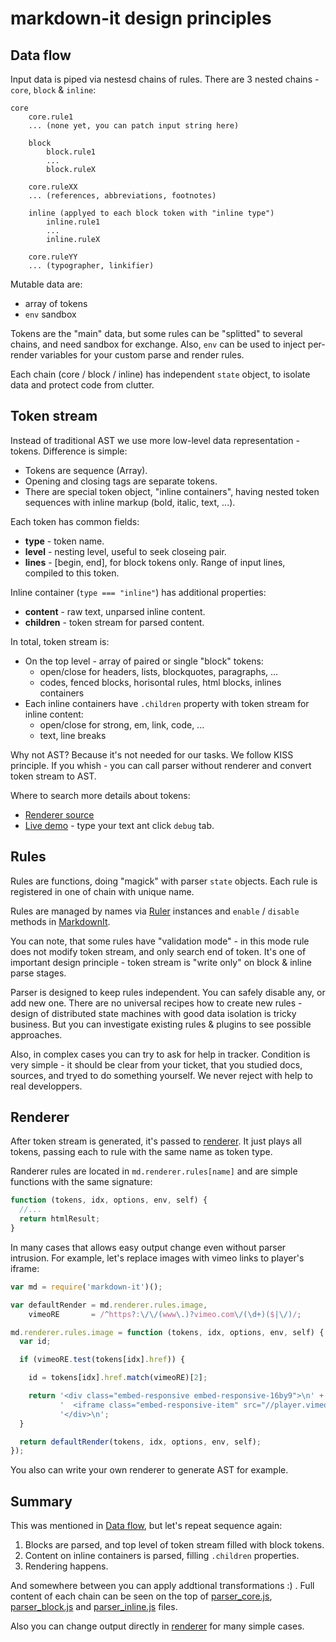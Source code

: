 # markdown-it design principles

## Data flow

Input data is piped via nestesd chains of rules. There are 3 nested chains -
`core`, `block` & `inline`:

```
core
    core.rule1
    ... (none yet, you can patch input string here)

    block
        block.rule1
        ...
        block.ruleX

    core.ruleXX
    ... (references, abbreviations, footnotes)

    inline (applyed to each block token with "inline type")
        inline.rule1
        ...
        inline.ruleX

    core.ruleYY
    ... (typographer, linkifier)

```

Mutable data are:

- array of tokens
- `env` sandbox

Tokens are the "main" data, but some rules can be "splitted" to several chains,
and need sandbox for exchange. Also, `env` can be used to inject per-render
variables for your custom parse and render rules.

Each chain (core / block / inline) has independent `state` object, to isolate
data and protect code from clutter.


## Token stream

Instead of traditional AST we use more low-level data representation - tokens.
Difference is simple:

- Tokens are sequence (Array).
- Opening and closing tags are separate tokens.
- There are special token object, "inline containers", having nested token
  sequences with inline markup (bold, italic, text, ...).

Each token has common fields:

- __type__ - token name.
- __level__ - nesting level, useful to seek closeing pair.
- __lines__ - [begin, end], for block tokens only. Range of input lines,
  compiled to this token.

Inline container (`type === "inline"`) has additional properties:

- __content__ - raw text, unparsed inline content.
- __children__ - token stream for parsed content.

In total, token stream is:

- On the top level - array of paired or single "block" tokens:
  - open/close for headers, lists, blockquotes, paragraphs, ...
  - codes, fenced blocks, horisontal rules, html blocks, inlines containers
- Each inline containers have `.children` property with token stream for inline content:
  - open/close for strong, em, link, code, ...
  - text, line breaks

Why not AST? Because it's not needed for our tasks. We follow KISS principle.
If you whish - you can call parser without renderer and convert token stream
to AST.

Where to search more details about tokens:

- [Renderer source](https://github.com/markdown-it/markdown-it/blob/master/lib/renderer.js)
- [Live demo](https://markdown-it.github.io/) - type your text ant click `debug` tab.


## Rules

Rules are functions, doing "magick" with parser `state` objects. Each rule is
registered in one of chain with unique name.

Rules are managed by names via [Ruler](https://markdown-it.github.io/markdown-it/#Ruler) instances and `enable` / `disable` methods in [MarkdownIt](https://markdown-it.github.io/markdown-it/#MarkdownIt).

You can note, that some rules have "validation mode" - in this mode rule does not
modify token stream, and only search end of token. It's one of important design principle - token stream is "write only" on block & inline parse stages.

Parser is designed to keep rules independent. You can safely disable any, or
add new one. There are no universal recipes how to create new rules - design of
distributed state machines with good data isolation is tricky business. But you
can investigate existing rules & plugins to see possible approaches.

Also, in complex cases you can try to ask for help in tracker. Condition is very
simple - it should be clear from your ticket, that you studied docs, sources,
and tryed to do something yourself. We never reject with help to real developpers.


## Renderer

After token stream is generated, it's passed to [renderer](https://github.com/markdown-it/markdown-it/blob/master/lib/renderer.js).
It just plays all tokens, passing each to rule with the same name as token type.

Randerer rules are located in `md.renderer.rules[name]` and are simple functions
with the same signature:

```js
function (tokens, idx, options, env, self) {
  //...
  return htmlResult;
}
```

In many cases that allows easy output change even without parser intrusion.
For example, let's replace images with vimeo links to player's iframe:

```js
var md = require('markdown-it')();

var defaultRender = md.renderer.rules.image,
    vimeoRE       = /^https?:\/\/(www\.)?vimeo.com\/(\d+)($|\/)/;

md.renderer.rules.image = function (tokens, idx, options, env, self) {
  var id;

  if (vimeoRE.test(tokens[idx].href)) {

    id = tokens[idx].href.match(vimeoRE)[2];

    return '<div class="embed-responsive embed-responsive-16by9">\n' +
           '  <iframe class="embed-responsive-item" src="//player.vimeo.com/video/' + id + '"></iframe>\n' +
           '</div>\n';
  }

  return defaultRender(tokens, idx, options, env, self);
});
```

You also can write your own renderer to generate AST for example.


## Summary

This was mentioned in [Data flow](#data-flow), but let's repeat sequence again:

1. Blocks are parsed, and top level of token stream filled with block tokens.
2. Content on inline containers is parsed, filling `.children` properties.
3. Rendering happens.

And somewhere between you can apply addtional transformations :) . Full content
of each chain can be seen on the top of
[parser_core.js](https://github.com/markdown-it/markdown-it/blob/master/lib/parser_core.js),
[parser_block.js](https://github.com/markdown-it/markdown-it/blob/master/lib/parser_block.js) and
[parser_inline.js](https://github.com/markdown-it/markdown-it/blob/master/lib/parser_inline.js)
files.

Also you can change output directly in [renderer](https://github.com/markdown-it/markdown-it/blob/master/lib/renderer.js) for many simple cases.
